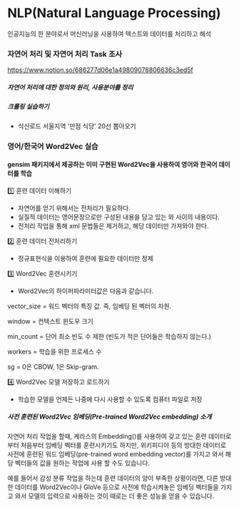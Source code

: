 # NLP(Natural Language Processing)
인공지능의 한 분야로서 머신러닝을 사용하여 텍스트와 데이터를 처리하고 해석

### 자연어 처리 및 자연어 처리 Task 조사
https://www.notion.so/686277d06e1a49809078806636c3ed5f
##### 자연어 처리에 대한 정의와 원리, 사용분야를 정리

##### 크롤링 실습하기

- 식신로드 서울지역 '만점 식당' 20선 뽑아오기

### 영어/한국어 Word2Vec 실습
#### gensim 패키지에서 제공하는 이미 구현된 Word2Vec을 사용하여 영어와 한국어 데이터를 학습

1️⃣ 훈련 데이터 이해하기
- 자연어를 얻기 위해서는 전처리가 필요하다.
- 실질적 데이터는 영어문장으로만 구성된 내용을 담고 있는 <content>와 </content> 사이의 내용이다.
- 전처리 작업을 통해 xml 문법들은 제거하고, 해당 데이터만 가져와야 한다.


2️⃣ 훈련 데이터 전처리하기
- 정규표현식을 이용하여 훈련에 필요한 데이터만 정제


3️⃣ Word2Vec 훈련시키기
- Word2Vec의 하이퍼파라미터값은 다음과 같습니다.

vector_size = 워드 벡터의 특징 값. 즉, 임베딩 된 벡터의 차원.

window = 컨텍스트 윈도우 크기

min_count = 단어 최소 빈도 수 제한 (빈도가 적은 단어들은 학습하지 않는다.)

workers = 학습을 위한 프로세스 수

sg = 0은 CBOW, 1은 Skip-gram.


4️⃣ Word2Vec 모델 저장하고 로드하기
- 학습한 모델을 언제든 나중에 다시 사용할 수 있도록 컴퓨터 파일로 저장

##### 사전 훈련된 Word2Vec 임베딩(Pre-trained Word2Vec embedding) 소개
자연어 처리 작업을 할때, 케라스의 Embedding()를 사용하여 갖고 있는 훈련 데이터로부터 처음부터 임베딩 벡터를 훈련시키기도 하지만, 위키피디아 등의 방대한 데이터로 사전에 훈련된 워드 임베딩(pre-trained word embedding vector)를 가지고 와서 해당 벡터들의 값을 원하는 작업에 사용 할 수도 있습니다.


예를 들어서 감성 분류 작업을 하는데 훈련 데이터의 양이 부족한 상황이라면, 다른 방대한 데이터를 Word2Vec이나 GloVe 등으로 사전에 학습시켜놓은 임베딩 벡터들을 가지고 와서 모델의 입력으로 사용하는 것이 때로는 더 좋은 성능을 얻을 수 있습니다.
